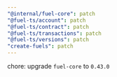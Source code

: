 ```yaml
---
"@internal/fuel-core": patch
"@fuel-ts/account": patch
"@fuel-ts/contract": patch
"@fuel-ts/transactions": patch
"@fuel-ts/versions": patch
"create-fuels": patch
---
```


chore: upgrade `fuel-core` to `0.43.0`
